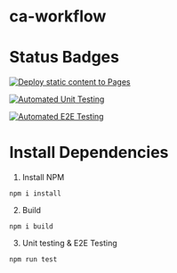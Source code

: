 # ca-workflow

# Status Badges

[![Deploy static content to Pages](https://github.com/mariusrundereim/ca-workflow/actions/workflows/pages.yml/badge.svg?branch=master)](https://github.com/mariusrundereim/ca-workflow/actions/workflows/pages.yml)

[![Automated Unit Testing](https://github.com/mariusrundereim/ca-workflow/actions/workflows/unit-test.yml/badge.svg)](https://github.com/mariusrundereim/ca-workflow/actions/workflows/unit-test.yml)

[![Automated E2E Testing](https://github.com/mariusrundereim/ca-workflow/actions/workflows/e2e-test.yml/badge.svg)](https://github.com/mariusrundereim/ca-workflow/actions/workflows/e2e-test.yml)

# Install Dependencies

1. Install NPM

```
npm i install
```

2. Build

```
npm i build
```

3. Unit testing & E2E Testing

```
npm run test
```
